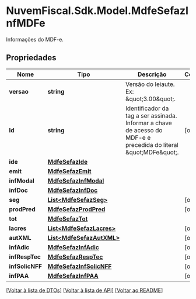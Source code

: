 # NuvemFiscal.Sdk.Model.MdfeSefazInfMDFe
Informações do MDF-e.

## Propriedades

Nome | Tipo | Descrição | Comentários
------------ | ------------- | ------------- | -------------
**versao** | **string** | Versão do leiaute.  Ex: \&quot;3.00\&quot;. | 
**Id** | **string** | Identificador da tag a ser assinada.  Informar a chave de acesso do MDF-e e precedida do literal \&quot;MDFe\&quot;. | [optional] 
**ide** | [**MdfeSefazIde**](MdfeSefazIde.md) |  | 
**emit** | [**MdfeSefazEmit**](MdfeSefazEmit.md) |  | 
**infModal** | [**MdfeSefazInfModal**](MdfeSefazInfModal.md) |  | 
**infDoc** | [**MdfeSefazInfDoc**](MdfeSefazInfDoc.md) |  | 
**seg** | [**List&lt;MdfeSefazSeg&gt;**](MdfeSefazSeg.md) |  | [optional] 
**prodPred** | [**MdfeSefazProdPred**](MdfeSefazProdPred.md) |  | [optional] 
**tot** | [**MdfeSefazTot**](MdfeSefazTot.md) |  | 
**lacres** | [**List&lt;MdfeSefazLacres&gt;**](MdfeSefazLacres.md) |  | [optional] 
**autXML** | [**List&lt;MdfeSefazAutXML&gt;**](MdfeSefazAutXML.md) |  | [optional] 
**infAdic** | [**MdfeSefazInfAdic**](MdfeSefazInfAdic.md) |  | [optional] 
**infRespTec** | [**MdfeSefazRespTec**](MdfeSefazRespTec.md) |  | [optional] 
**infSolicNFF** | [**MdfeSefazInfSolicNFF**](MdfeSefazInfSolicNFF.md) |  | [optional] 
**infPAA** | [**MdfeSefazInfPAA**](MdfeSefazInfPAA.md) |  | [optional] 

[[Voltar à lista de DTOs]](../README.md#documentation-for-models) [[Voltar à lista de API]](../README.md#documentation-for-api-endpoints) [[Voltar ao README]](../README.md)

